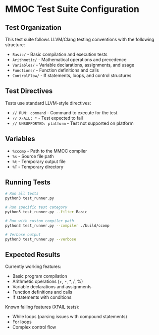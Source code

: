 # MMOC Test Suite Configuration

## Test Organization

This test suite follows LLVM/Clang testing conventions with the following structure:

- `Basic/` - Basic compilation and execution tests
- `Arithmetic/` - Mathematical operations and precedence
- `Variables/` - Variable declarations, assignments, and usage  
- `Functions/` - Function definitions and calls
- `ControlFlow/` - If statements, loops, and control structures

## Test Directives

Tests use standard LLVM-style directives:

- `// RUN: command` - Command to execute for the test
- `// XFAIL: *` - Test expected to fail
- `// UNSUPPORTED: platform` - Test not supported on platform

## Variables

- `%ccomp` - Path to the MMOC compiler
- `%s` - Source file path
- `%t` - Temporary output file
- `%T` - Temporary directory

## Running Tests

```bash
# Run all tests
python3 test_runner.py

# Run specific test category
python3 test_runner.py --filter Basic

# Run with custom compiler path
python3 test_runner.py --compiler ./build/ccomp

# Verbose output
python3 test_runner.py --verbose
```

## Expected Results

Currently working features:
- Basic program compilation
- Arithmetic operations (+, -, *, /, %)
- Variable declarations and assignments
- Function definitions and calls
- If statements with conditions

Known failing features (XFAIL tests):
- While loops (parsing issues with compound statements)
- For loops
- Complex control flow
